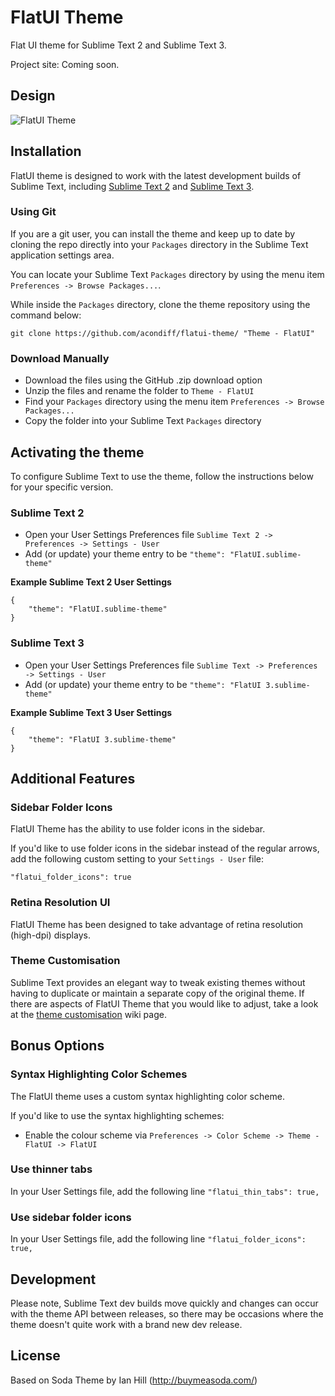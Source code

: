 # FlatUI Theme

Flat UI theme for Sublime Text 2 and Sublime Text 3.

Project site: Coming soon.

## Design

![FlatUI Theme](http://f.cl.ly/items/2J2A2i1g3o0i2l3l0a0A/Screen%20Shot%202013-07-30%20at%201.56.04%20PM.png)

## Installation

FlatUI theme is designed to work with the latest development builds of Sublime Text, including [Sublime Text 2](http://www.sublimetext.com/dev) and [Sublime Text 3](http://www.sublimetext.com/3dev).

### Using Git

If you are a git user, you can install the theme and keep up to date by cloning the repo directly into your `Packages` directory in the Sublime Text application settings area.

You can locate your Sublime Text `Packages` directory by using the menu item `Preferences -> Browse Packages...`.

While inside the `Packages` directory, clone the theme repository using the command below:

    git clone https://github.com/acondiff/flatui-theme/ "Theme - FlatUI"

### Download Manually

* Download the files using the GitHub .zip download option
* Unzip the files and rename the folder to `Theme - FlatUI`
* Find your `Packages` directory using the menu item  `Preferences -> Browse Packages...`
* Copy the folder into your Sublime Text `Packages` directory

## Activating the theme

To configure Sublime Text to use the theme, follow the instructions below for your specific version.

### Sublime Text 2

* Open your User Settings Preferences file `Sublime Text 2 -> Preferences -> Settings - User`
* Add (or update) your theme entry to be `"theme": "FlatUI.sublime-theme"`

**Example Sublime Text 2 User Settings**

    {
        "theme": "FlatUI.sublime-theme"
    }

### Sublime Text 3

* Open your User Settings Preferences file `Sublime Text -> Preferences -> Settings - User`
* Add (or update) your theme entry to be `"theme": "FlatUI 3.sublime-theme"`

**Example Sublime Text 3 User Settings**

    {
        "theme": "FlatUI 3.sublime-theme"
    }

## Additional Features

### Sidebar Folder Icons

FlatUI Theme has the ability to use folder icons in the sidebar.

If you'd like to use folder icons in the sidebar instead of the regular arrows, add the following custom setting to your `Settings - User` file:

    "flatui_folder_icons": true

### Retina Resolution UI

FlatUI Theme has been designed to take advantage of retina resolution (high-dpi) displays.


### Theme Customisation

Sublime Text provides an elegant way to tweak existing themes without having to duplicate or maintain a separate copy of the original theme. If there are aspects of FlatUI Theme that you would like to adjust, take a look at the [theme customisation](https://github.com/buymeasoda/soda-theme/wiki/Theme-customisation) wiki page.

## Bonus Options



### Syntax Highlighting Color Schemes

The FlatUI theme uses a custom syntax highlighting color scheme.

If you'd like to use the syntax highlighting schemes: 

* Enable the colour scheme via `Preferences -> Color Scheme -> Theme - FlatUI -> FlatUI`

### Use thinner tabs
In your User Settings file, add the following line `"flatui_thin_tabs": true,`

### Use sidebar folder icons 

In your User Settings file, add the following line `"flatui_folder_icons": true,`

## Development

Please note, Sublime Text dev builds move quickly and changes can occur with the theme API between releases, so there may be occasions where the theme doesn't quite work with a brand new dev release.

## License

Based on Soda Theme by Ian Hill (http://buymeasoda.com/)
